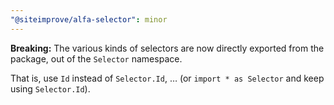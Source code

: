 ```yaml
---
"@siteimprove/alfa-selector": minor
---
```


**Breaking:** The various kinds of selectors are now directly exported from the package, out of the `Selector` namespace.

That is, use `Id` instead of `Selector.Id`, … (or `import * as Selector` and keep using `Selector.Id`).
